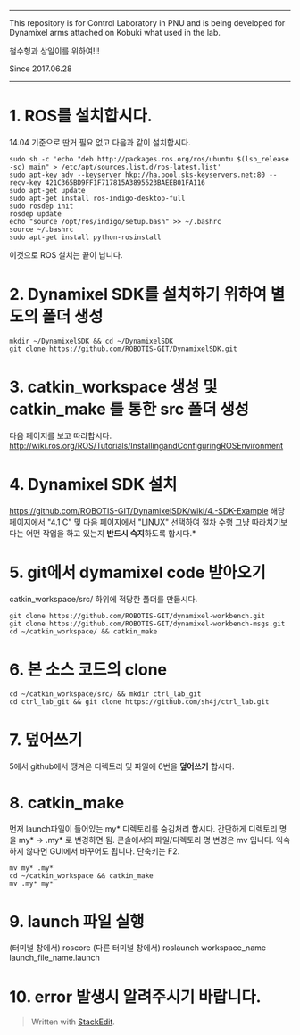 
------------------------------------------------------------------------------------------------------------------------------------

This repository is for Control Laboratory in PNU and is being developed for Dynamixel arms attached on Kobuki what used in the lab.

철수형과 상일이를 위하여!!!

Since 2017.06.28

------------------------------------------------------------------------------------------------------------------------------------

# 1. ROS를 설치합시다.
14.04 기준으로 딴거 필요 없고 다음과 같이 설치합시다.
```
sudo sh -c 'echo "deb http://packages.ros.org/ros/ubuntu $(lsb_release -sc) main" > /etc/apt/sources.list.d/ros-latest.list'
sudo apt-key adv --keyserver hkp://ha.pool.sks-keyservers.net:80 --recv-key 421C365BD9FF1F717815A3895523BAEEB01FA116
sudo apt-get update
sudo apt-get install ros-indigo-desktop-full
sudo rosdep init
rosdep update
echo "source /opt/ros/indigo/setup.bash" >> ~/.bashrc
source ~/.bashrc
sudo apt-get install python-rosinstall
```
이것으로 ROS 설치는 끝이 납니다.

# 2. Dynamixel SDK를 설치하기 위하여 별도의 폴더 생성
```
mkdir ~/DynamixelSDK && cd ~/DynamixelSDK
git clone https://github.com/ROBOTIS-GIT/DynamixelSDK.git
```

# 3. catkin_workspace 생성 및 catkin_make 를 통한 src 폴더 생성
다음 페이지를 보고 따라합시다.
http://wiki.ros.org/ROS/Tutorials/InstallingandConfiguringROSEnvironment

# 4. Dynamixel SDK 설치
https://github.com/ROBOTIS-GIT/DynamixelSDK/wiki/4.-SDK-Example
해당 페이지에서 "4.1 C" 및 다음 페이지에서 "LINUX" 선택하여 절차 수행
그냥 따라치기보다는 어떤 작업을 하고 있는지 **반드시 숙지**하도록 합시다.*
	
# 5. git에서 dymamixel code 받아오기 
catkin_workspace/src/  하위에 적당한 폴더를 만듭시다.
```
git clone https://github.com/ROBOTIS-GIT/dynamixel-workbench.git
git clone https://github.com/ROBOTIS-GIT/dynamixel-workbench-msgs.git
cd ~/catkin_workspace/ && catkin_make
```
# 6. 본 소스 코드의 clone
```
cd ~/catkin_workspace/src/ && mkdir ctrl_lab_git 
cd ctrl_lab_git && git clone https://github.com/sh4j/ctrl_lab.git
```
	
# 7. 덮어쓰기
5에서 github에서 땡겨온 디렉토리 및 파일에 6번을 **덮어쓰기** 합시다.

# 8. catkin_make
먼저 launch파일이 들어있는 my* 디렉토리를 숨김처리 합시다.
간단하게 디렉토리 명을 my* -> .my* 로 변경하면 됨.
콘솔에서의 파일/디렉토리 명 변경은 mv 입니다.
익숙하지 않다면 GUI에서 바꾸어도 됩니다. 단축키는 F2.
```
mv my* .my*
cd ~/catkin_workspace && catkin_make
mv .my* my*
```	
# 9. launch 파일 실행
(터미널 창에서) roscore
(다른 터미널 창에서) roslaunch workspace_name launch_file_name.launch

# 10. error 발생시 알려주시기 바랍니다.

> Written with [StackEdit](https://stackedit.io/).
